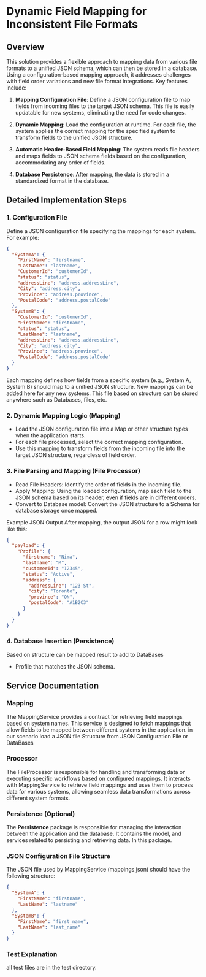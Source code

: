 # Dynamic Field Mapping for Inconsistent File Formats

## Overview

This solution provides a flexible approach to mapping data from various file formats to a unified JSON schema, which can then be stored in a database. Using a configuration-based mapping approach, it addresses challenges with field order variations and new file format integrations. Key features include:

1. **Mapping Configuration File**: Define a JSON configuration file to map fields from incoming files to the target JSON schema. This file is easily updatable for new systems, eliminating the need for code changes.

2. **Dynamic Mapping**: Load the configuration at runtime. For each file, the system applies the correct mapping for the specified system to transform fields to the unified JSON structure.

3. **Automatic Header-Based Field Mapping**: The system reads file headers and maps fields to JSON schema fields based on the configuration, accommodating any order of fields.

4. **Database Persistence**: After mapping, the data is stored in a standardized format in the database.

## Detailed Implementation Steps

### 1. Configuration File

Define a JSON configuration file specifying the mappings for each system. For example:

```json
{
  "SystemA": {
    "FirstName": "firstname",
    "LastName": "lastname",
    "CustomerId": "customerId",
    "status": "status",
    "addressLine": "address.addressLine",
    "City": "address.city",
    "Province": "address.province",
    "PostalCode": "address.postalCode"
  },
  "SystemB": {
    "CustomerId": "customerId",
    "FirstName": "firstname",
    "status": "status",
    "LastName": "lastname",
    "addressLine": "address.addressLine",
    "City": "address.city",
    "Province": "address.province",
    "PostalCode": "address.postalCode"
  }
}
```
Each mapping defines how fields from a specific system (e.g., System A, System B) should map to a unified JSON structure. New mappings can be added here for any new systems.
This file based on structure can be stored anywhere such as Databases, files, etc.

### 2. Dynamic Mapping Logic (Mapping)

- Load the JSON configuration file into a Map or other structure types when the application starts.
- For each file processed, select the correct mapping configuration.
- Use this mapping to transform fields from the incoming file into the target JSON structure, regardless of field order.

### 3. File Parsing and Mapping (File Processor)

- Read File Headers: Identify the order of fields in the incoming file.
- Apply Mapping: Using the loaded configuration, map each field to the JSON schema based on its header, even if fields are in different orders.
- Convert to Database model: Convert the JSON structure to a Schema for database storage once mapped.


Example JSON Output
After mapping, the output JSON for a row might look like this:
```json
{
  "payload": {
    "Profile": {
      "firstname": "Nima",
      "lastname": "M",
      "customerId": "12345",
      "status": "Active",
      "address": {
        "addressLine": "123 St",
        "city": "Toronto",
        "province": "ON",
        "postalCode": "A1B2C3"
      }
    }
  }
}
```

### 4. Database Insertion (Persistence)
Based on structure can be mapped result to add to DataBases
- Profile that matches the JSON schema.


## Service Documentation

### Mapping

The MappingService provides a contract for retrieving field mappings based on system names. This service is designed to fetch mappings that allow fields to be mapped between different systems in the application.
in our scenario load a JSON file Structure from JSON Configuration File or DataBases


### Processor
The FileProcessor is responsible for handling and transforming data or executing specific workflows based on configured mappings. It interacts with MappingService to retrieve field mappings and uses them to process data for various systems, allowing seamless data transformations across different system formats.

### Persistence (Optional)

The **Persistence** package is responsible for managing the interaction between the application and the database. It contains the model, and services related to persisting and retrieving data. In this package.


### JSON Configuration File Structure
The JSON file used by MappingService (mappings.json) should have the following structure:

```json
{
  "SystemA": {
    "FirstName": "firstname",
    "LastName": "lastname"
  },
  "SystemB": {
    "FirstName": "first_name",
    "LastName": "last_name"
  }
}
```

### Test Explanation
all test files are in the test directory.
